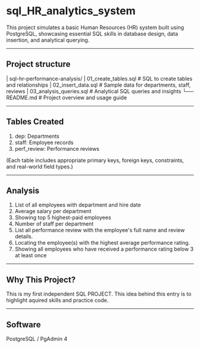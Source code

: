 # sql_HR_analytics_system
This project simulates a basic Human Resources (HR) system built using PostgreSQL, showcasing essential SQL skills in database design, data insertion, and analytical querying.

---

## Project structure
| sql-hr-performance-analysis/
| 01_create_tables.sql # SQL to create tables and relationships
| 02_insert_data.sql # Sample data for departments, staff, reviews
| 03_analysis_queries.sql # Analytical SQL queries and insights
└── README.md # Project overview and usage guide

---

## Tables Created
1. dep: Departments 
2. staff: Employee records 
3. perf_review: Performance reviews
   
(Each table includes appropriate primary keys, foreign keys, constraints, and real-world field types.)

---

## Analysis 
1. List of all employees with department and hire date
2. Average salary per department
3. Showing top 5 highest-paid employees 
4. Number of staff per department
5. List all performance review with the employee's full name and review details.
6. Locating the employee(s) with the highest average performance rating.
7. Showing all employees who have received a performance rating below 3 at least once

---

## Why This Project?
This is my first independent SQL PROJECT. This idea behind this entry is to highlight aquired skills and practice code. 

---

## Software
PostgreSQL / PgAdmin 4
